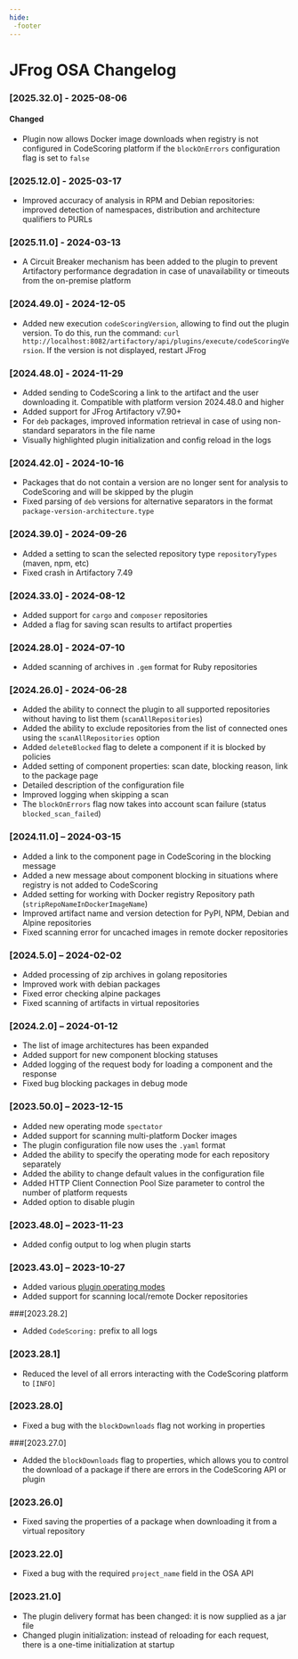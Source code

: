 ```yaml
---
hide:
 -footer
---
```


# JFrog OSA Changelog

### [2025.32.0] - 2025-08-06

#### Changed

- Plugin now allows Docker image downloads when registry is not configured in CodeScoring platform if the `blockOnErrors` configuration flag is set to `false`

### [2025.12.0] - 2025-03-17

- Improved accuracy of analysis in RPM and Debian repositories: improved detection of namespaces, distribution and architecture qualifiers to PURLs

### [2025.11.0] - 2024-03-13

- A Circuit Breaker mechanism has been added to the plugin to prevent Artifactory performance degradation in case of unavailability or timeouts from the on-premise platform

### [2024.49.0] - 2024-12-05

- Added new execution `codeScoringVersion`, allowing to find out the plugin version. To do this, run the command:
`curl http://localhost:8082/artifactory/api/plugins/execute/codeScoringVersion`. If the version is not displayed, restart JFrog

### [2024.48.0] - 2024-11-29

- Added sending to CodeScoring a link to the artifact and the user downloading it. Compatible with platform version 2024.48.0 and higher
- Added support for JFrog Artifactory v7.90+
- For `deb` packages, improved information retrieval in case of using non-standard separators in the file name
- Visually highlighted plugin initialization and config reload in the logs

### [2024.42.0] - 2024-10-16

- Packages that do not contain a version are no longer sent for analysis to CodeScoring and will be skipped by the plugin
- Fixed parsing of `deb` versions for alternative separators in the format `package-version-architecture.type`

### [2024.39.0] - 2024-09-26

- Added a setting to scan the selected repository type `repositoryTypes` (maven, npm, etc)
- Fixed crash in Artifactory 7.49

### [2024.33.0] - 2024-08-12

- Added support for `cargo` and `composer` repositories
- Added a flag for saving scan results to artifact properties

### [2024.28.0] - 2024-07-10

- Added scanning of archives in `.gem` format for Ruby repositories

### [2024.26.0] - 2024-06-28

- Added the ability to connect the plugin to all supported repositories without having to list them (`scanAllRepositories`)
- Added the ability to exclude repositories from the list of connected ones using the `scanAllRepositories` option
- Added `deleteBlocked` flag to delete a component if it is blocked by policies
- Added setting of component properties: scan date, blocking reason, link to the package page
- Detailed description of the configuration file
- Improved logging when skipping a scan
- The `blockOnErrors` flag now takes into account scan failure (status `blocked_scan_failed`)

### [2024.11.0] – 2024-03-15

- Added a link to the component page in CodeScoring in the blocking message
- Added a new message about component blocking in situations where registry is not added to CodeScoring
- Added setting for working with Docker registry Repository path (`stripRepoNameInDockerImageName`)
- Improved artifact name and version detection for PyPI, NPM, Debian and Alpine repositories
- Fixed scanning error for uncached images in remote docker repositories

### [2024.5.0] – 2024-02-02

- Added processing of zip archives in golang repositories
- Improved work with debian packages
- Fixed error checking alpine packages
- Fixed scanning of artifacts in virtual repositories

### [2024.2.0] – 2024-01-12

- The list of image architectures has been expanded
- Added support for new component blocking statuses
- Added logging of the request body for loading a component and the response
- Fixed bug blocking packages in debug mode

### [2023.50.0] – 2023-12-15

- Added new operating mode `spectator`
- Added support for scanning multi-platform Docker images
- The plugin configuration file now uses the `.yaml` format
- Added the ability to specify the operating mode for each repository separately
- Added the ability to change default values in the configuration file
- Added HTTP Client Connection Pool Size parameter to control the number of platform requests
- Added option to disable plugin

### [2023.48.0] – 2023-11-23

- Added config output to log when plugin starts

### [2023.43.0] – 2023-10-27

- Added various [plugin operating modes](/osa/jfrog_osa.en/#setting-up-operating-modes)
- Added support for scanning local/remote Docker repositories

###[2023.28.2]

- Added `CodeScoring:` prefix to all logs

### [2023.28.1]

- Reduced the level of all errors interacting with the CodeScoring platform to `[INFO]`

### [2023.28.0]

- Fixed a bug with the `blockDownloads` flag not working in properties

###[2023.27.0]

- Added the `blockDownloads` flag to properties, which allows you to control the download of a package if there are errors in the CodeScoring API or plugin

### [2023.26.0]

- Fixed saving the properties of a package when downloading it from a virtual repository

### [2023.22.0]

- Fixed a bug with the required `project_name` field in the OSA API

### [2023.21.0]

- The plugin delivery format has been changed: it is now supplied as a jar file
- Changed plugin initialization: instead of reloading for each request, there is a one-time initialization at startup
